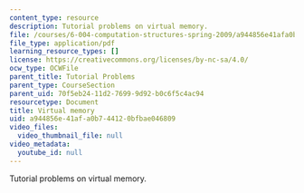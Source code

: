 ```yaml
---
content_type: resource
description: Tutorial problems on virtual memory.
file: /courses/6-004-computation-structures-spring-2009/a944856e41afa0b744120bfbae046809_MIT6_004s09_tutor17.pdf
file_type: application/pdf
learning_resource_types: []
license: https://creativecommons.org/licenses/by-nc-sa/4.0/
ocw_type: OCWFile
parent_title: Tutorial Problems
parent_type: CourseSection
parent_uid: 70f5eb24-11d2-7699-9d92-b0c6f5c4ac94
resourcetype: Document
title: Virtual memory
uid: a944856e-41af-a0b7-4412-0bfbae046809
video_files:
  video_thumbnail_file: null
video_metadata:
  youtube_id: null
---
```

Tutorial problems on virtual memory.